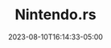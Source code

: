 ---
title: "Nintendo.rs"
description: "Rust bindings for the Nintendo Switch Online API"
keywords: ["rust", "nintendo", "api"]
repository: https://github.com/garhow/Nintendo.rs
package: https://crates.io/crates/nintendo-rs
documentation: https://docs.rs/steam-rs/latest/nintendo_rs/
license: MIT
deprecated: false
date: 2023-08-10T16:14:33-05:00
draft: true
---